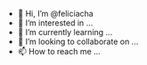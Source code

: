 - 👋 Hi, I’m @feliciacha
- 👀 I’m interested in ...
- 🌱 I’m currently learning ...
- 💞️ I’m looking to collaborate on ...
- 📫 How to reach me ...

<!---
feliciacha/feliciacha is a ✨ special ✨ repository because its `README.md` (this file) appears on your GitHub profile.
You can click the Preview link to take a look at your changes.
--->

